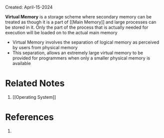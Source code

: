 Created: April-15-2024

**Virtual Memory** is a storage scheme where secondary memory can be treated as though it is a part of [[Main Memory]] and large processes can be stored in it. Only the part of the process that is actually needed for execution will be loaded on to the actual main memory

- Virtual Memory involves the separation of logical memory as perceived by users from physical memory
- This separation, allows an extremely large virtual memory to be provided for programmers when only a smaller physical memory is available

# Related Notes

1. [[Operating System]]
# References

1. 